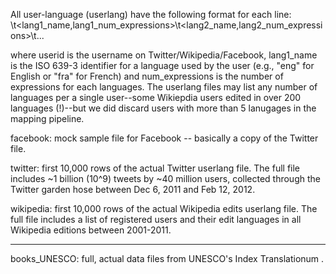 All user-language (userlang) have the following format for each line:
<userid>\t<lang1_name,lang1_num_expressions>\t<lang2_name,lang2_num_expressions>\t...

where userid is the username on Twitter/Wikipedia/Facebook, lang1_name is the ISO 639-3 identifier for a language used by the user (e.g., "eng" for English or "fra" for French) and num_expressions is the number of expressions for each languages. The userlang files may list any number of languages per a single user--some Wikiepdia users edited in over 200 languages (!)--but we did discard users with more than 5 lanugages in the mapping pipeline.

facebook: mock sample file for Facebook -- basically a copy of the Twitter file.

twitter: first 10,000 rows of the actual Twitter userlang file. The full file includes ~1 billion (10^9) tweets by ~40 million users, collected through the Twitter garden hose between Dec 6, 2011 and Feb 12, 2012.

wikipedia: first 10,000 rows of the actual Wikipedia edits userlang file. The full file includes a list of registered users and their edit languages in all Wikipedia editions between 2001-2011.

* * *

books_UNESCO: full, actual data files from UNESCO's Index Translationum .